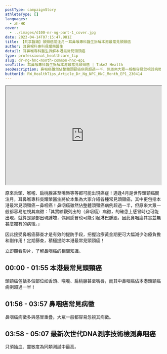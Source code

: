 ```yaml
---
postType: campaignStory
athleteType: []
languages:
  - zh-HK
cover:
  - ../images/d100-nr-ng-part-1_cover.jpg
date: 2023-04-14T07:15:47.981Z
title: 【共享醫識】頭頸癌關注月－耳鼻喉專科醫生拆解本港最常見頭頸癌
author: 耳鼻喉科專科吳耀榮醫生
detail: 耳鼻喉專科醫生拆解本港最常見頭頸癌
type: professional_healthcare_tip
slug: dr-ng-hnc-month-common-hnc-ep1
seoTitle: 耳鼻喉專科醫生拆解本港最常見頭頸癌 | Take2 Health
seoDescription: 鼻咽癌雖然佔整體頭頸癌病例超過一半，但原來大眾一般都容易忽視其病徵，耳鼻喉專科吳耀榮醫生為大家拆解最常見頭頸癌。
buttonId: RW_HealthTips_Article_Dr_Ng_NPC_HNC_Month_EP1_230414
---
```

<div class="youtube-root"><iframe title="【共享醫識】頭頸癌關注月－耳鼻喉專科醫生拆解本港最常見頭頸癌" width="100%" height="320" src="https://www.youtube.com/embed/yKXzkWLSiwg?rel=0" id="yKXzkWLSiwg" loading="lazy" allowfullscreen sandbox="allow-same-origin allow-scripts allow-popups"></iframe></div>

原來舌頭、喉嚨、扁桃腺甚至嘴唇等等都可能出現癌症！適逢4月是世界頭頸癌關注月，耳鼻喉專科吳耀榮醫生將於本集為大家介紹各種常見頭頸癌，其中更包括本港最常見頭頸癌－鼻咽癌！鼻咽癌雖然佔整體頭頸癌病例超過一半，但原來大眾一般都容易忽視其病徵：「其實綜觀列出的（鼻咽癌）病徵，的確患上感冒時也可能出現，就算是頸部出現腫塊，偶爾感冒也可能引起淋巴腫脹，因此鼻咽癌其實並無甚麼獨有的病徵。」

因此接受鼻咽癌篩查才是有效的提防手段，把握治療黃金期更可大幅減少治療負擔和副作用！定期篩查，積極提防本港最常見頭頸癌！

立即觀看影片，了解鼻咽癌的相關知識。

## **00:00 - 01:55 本港最常見頭頸癌**

頭頸癌包括多個部位如舌頭、喉嚨、扁桃腺甚至嘴唇，而其中鼻咽癌佔本港頭頸癌病例超過一半！

## 01:56 - 03:57 鼻咽癌常見病徵

鼻咽癌病徵多與感冒重疊，大眾一般都容易忽視其病徵。

## 03:58 - 0﻿5:07 最新次世代DNA測序技術檢測鼻咽癌

只須抽血、靈敏度為同類測試中最高。